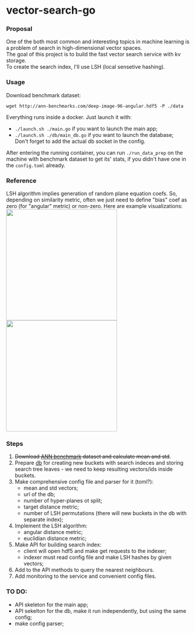 # vector-search-go

### Proposal  

One of the both most common and interesting topics in machine learning is a problem of search in high-dimensional vector spaces.  
The goal of this project is to build the fast vector search service with kv storage.  
To create the search index, I'll use LSH (local sensetive hashing).  

### Usage  
Download benchmark dataset:  
```
wget http://ann-benchmarks.com/deep-image-96-angular.hdf5 -P ./data
```   

Everything runs inside a docker. Just launch it with:  
 - `./launch.sh ./main.go` if you want to launch the main app;  
 - `./launch.sh ./db/main_db.go` if you want to launch the database;  
Don't forget to add the actual db socket in the config.  

After entering the running container, you can run `./run_data_prep` on the machine with benchmark dataset to get its' stats, if you didn't have one in the `config.toml` already.  

### Reference   
LSH algorithm implies generation of random plane equation coefs. So, depending on similarity metric, often we just need to define "bias" coef as zero (for "angular" metric) or non-zero. Here are example visualizations:  
<img src="https://github.com/gasparian/vector-search-go/blob/master/pics/non-biased.png" height=300 >  <img src="https://github.com/gasparian/vector-search-go/blob/master/pics/biased.png" height=300 >  

### Steps  

1. ~~Download [ANN benchmark](http://ann-benchmarks.com/deep-image-96-angular.hdf5) dataset and calculate mean and std~~.  
2. Prepare [db](https://github.com/boltdb/bolt) for creating new buckets with search indeces and storing search tree leaves - we need to keep resulting vectors/ids inside buckets.  
3. Make comprehensive config file and parser for it (toml?):  
    - mean and std vectors;  
    - url of the db;  
    - number of hyper-planes ot split;  
    - target distance metric;  
    - number of LSH permutations (there will new buckets in the db with separate index);  
4. Implement the LSH algorithm:  
    - angular distance metric;  
    - euclidian distance metric;  
5. Make API for building search index:  
    - client will open hdf5 and make get requests to the indexer;  
    - indexer must read config file and make LSH hashes by given vectors;   
6. Add to the API methods to query the nearest neighbours.  
7. Add monitoring to the service and convenient config files.  
 
### TO DO:  
 - API skeleton for the main app;  
 - API sekelton for the db, make it run independently, but using the same config;  
 - make config parser;  
